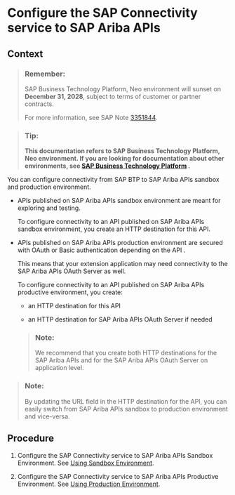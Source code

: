 <!-- loio139d777900c94d36b0a93f76cd3947b1 -->

# Configure the SAP Connectivity service to SAP Ariba APIs



## Context

> ### Remember:  
> SAP Business Technology Platform, Neo environment will sunset on **December 31, 2028**, subject to terms of customer or partner contracts.
> 
> For more information, see SAP Note [3351844](https://me.sap.com/notes/3351844).

> ### Tip:  
> **This documentation refers to SAP Business Technology Platform, Neo environment. If you are looking for documentation about other environments, see [SAP Business Technology Platform](https://help.sap.com/docs/btp/sap-business-technology-platform/sap-business-technology-platform?version=Cloud) .**

You can configure connectivity from SAP BTP to SAP Ariba APIs sandbox and production environment.

-   APIs published on SAP Ariba APIs sandbox environment are meant for exploring and testing.

    To configure connectivity to an API published on SAP Ariba APIs sandbox environment, you create an HTTP destination for this API.

-   APIs published on SAP Ariba APIs production environment are secured with OAuth or Basic authentication depending on the API .

    This means that your extension application may need connectivity to the SAP Ariba APIs OAuth Server as well.

    To configure connectivity to an API published on SAP Ariba APIs productive environment, you create:

    -   an HTTP destination for this API


    -   an HTTP destination for SAP Ariba APIs OAuth Server if needed


    > ### Note:  
    > We recommend that you create both HTTP destinations for the SAP Ariba APIs and for the SAP Ariba APIs OAuth Server on application level.


> ### Note:  
> By updating the URL field in the HTTP destination for the API, you can easily switch from SAP Ariba APIs sandbox to production environment and vice-versa.



## Procedure

1.  Configure the SAP Connectivity service to SAP Ariba APIs Sandbox Environment. See [Using Sandbox Environment](using-sandbox-environment-81ddfa5.md).

2.  Configure the SAP Connectivity service to SAP Ariba APIs Productive Environment. See [Using Production Environment](using-production-environment-039cce8.md).


